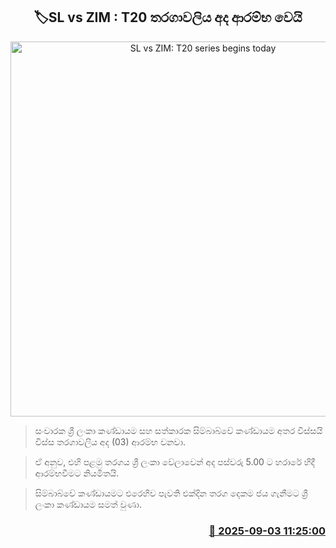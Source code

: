 <p align='center'><b><h2 align='center' title='SL vs ZIM: T20 series begins today'>🏷SL vs ZIM : T20 තරගාවලිය අද ආරම්භ වෙයි</h2></b></p>
<p align='center'><img src='https://helakuru.sgp1.cdn.digitaloceanspaces.com/esana/images/lib/srilanka-vs-zim-odi1.jpg' width='600' alt='SL vs ZIM: T20 series begins today'></p>

> සංචාරක ශ්‍රී ලංකා කණ්ඩායම සහ සත්කාරක සිම්බාබ්වේ කණ්ඩායම අතර විස්සයි විස්ස තරගාවලිය අද (03) ආරම්භ වනවා.

> ඒ අනුව, එහි පළමු තරගය ශ්‍රී ලංකා වේලාවෙන් අද පස්වරු 5.00 ට හරාරේ හිදී ආරම්භවීමට නියමිතයි.

> සිම්බාබ්වේ කණ්ඩායමට එරෙහිව පැවති එක්දින තරග දෙකම ජය ගැනීමට ශ්‍රී ලංකා කණ්ඩායම සමත් වුණා.



<h3 align='right'><a href='https://www.helakuru.lk/esana/p/113296/'>📅 2025-09-03 11:25:00</a></h3>
